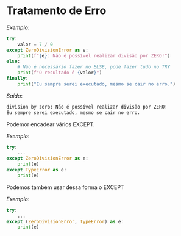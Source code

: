 # Tratamento de Erro

*Exemplo*:
~~~python
try:
    valor = 7 / 0
except ZeroDivisionError as e:
    print(f"{e}: Não é possível realizar divisão por ZERO!")
else:
    # Não é necessário fazer no ELSE, pode fazer tudo no TRY
    print(f"O resultado é {valor}")
finally:
    print("Eu sempre serei executado, mesmo se cair no erro.")
~~~

*Saída*:
~~~python
division by zero: Não é possível realizar divisão por ZERO!
Eu sempre serei executado, mesmo se cair no erro.
~~~

Podemor encadear vários EXCEPT.

*Exemplo*:
~~~python
try:
    ...
except ZeroDivisionError as e:
    print(e)
except TypeError as e:
    print(e)
~~~

Podemos também usar dessa forma o EXCEPT

*Exemplo*:
~~~python
try:
    ...
except (ZeroDivisionError, TypeError) as e:
    print(e)
~~~